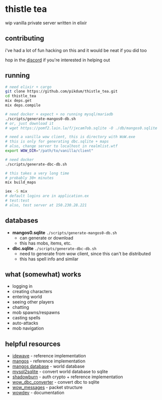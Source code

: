 # thistle tea

wip vanilla private server written in elixir

## contributing

i've had a lot of fun hacking on this and it would be neat if you did too

hop in the [discord](https://discord.gg/dSYsRXHDhb) if you're interested in helping out

## running

```bash
# need elixir + cargo
git clone https://github.com/pikdum/thistle_tea.git
cd thistle_tea
mix deps.get
mix deps.compile

# need docker + expect + no running mysql/mariadb
./scripts/generate-mangos0-db.sh
# or, just download it
# wget https://pomf2.lain.la/f/jxcam7ob.sqlite -O ./db/mangos0.sqlite

# need a vanilla wow client, this is directory with WoW.exe
# this is only for generating dbc.sqlite + maps
# also, change server to localhost in realmlist.wtf
export WOW_DIR="/path/to/vanilla/client"

# need docker
./scripts/generate-dbc-db.sh

# this takes a very long time
# probably 30+ minutes
mix build_maps

iex -S mix
# default logins are in application.ex
# test:test
# also, test server at 150.230.28.221
```

## databases

- **mangos0.sqlite** `./scripts/generate-mangos0-db.sh`
  - can generate or download
  - this has mobs, items, etc.
- **dbc.sqlite** `./scripts/generate-dbc-db.sh`
  - need to generate from wow client, since this can't be distributed
  - this has spell info and similar

## what (somewhat) works

- logging in
- creating characters
- entering world
- seeing other players
- chatting
- mob spawns/respawns
- casting spells
- auto-attacks
- mob navigation

## helpful resources

- [idewave](https://github.com/idewave/idewave-core) - reference implementation
- [mangos](https://github.com/mangoszero/server/) - reference implementation
- [mangos database](https://github.com/mangoszero/database) - world database
- [mysql2sqlite](https://github.com/vdechef/mysql2sqlite) - convert world database to sqlite
- [shadowburn](https://shadowburn-project.org/) - auth crypto + reference implementation
- [wow_dbc_converter](https://github.com/gtker/wow_dbc/tree/main/wow_dbc_converter) - convert dbc to sqlite
- [wow_messages](https://gtker.com/wow_messages/) - packet structure
- [wowdev](https://wowdev.wiki/Main_Page) - documentation
